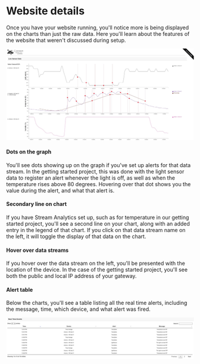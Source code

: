 # Website details #

Once you have your website running, you'll notice more is being displayed on the charts than just the raw data.  Here you'll learn about the features of the website that weren't discussed during setup.

![](ASAAlertsChart.jpg)

#### Dots on the graph ####
You'll see dots showing up on the graph if you've set up alerts for that data stream.  In the getting started project, this was done with the light sensor data to register an alert whenever the light is off, as well as when the temperature rises above 80 degrees.  Hovering over that dot shows you the value during the alert, and what that alert is.

#### Secondary line on chart ####
If you have Stream Analytics set up, such as for temperature in our getting started project, you'll see a second line on your chart, along with an added entry in the legend of that chart.  If you click on that data stream name on the left, it will toggle the display of that data on the chart.

#### Hover over data streams ####
If you hover over the data stream on the left, you'll be presented with the location of the device.  In the case of the getting started project, you'll see both the public and local IP address of your gateway.

#### Alert table ####
Below the charts, you'll see a table listing all the real time alerts, including the message, time, which device, and what alert was fired.

![](AlertsTable.jpg)